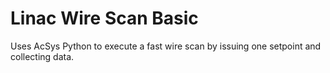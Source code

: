 # Linac Wire Scan Basic
Uses AcSys Python to execute a fast wire scan by issuing one setpoint and collecting data. 